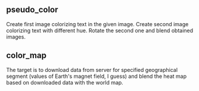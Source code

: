 ## pseudo_color

Create first image colorizing text in the given image. Create second image colorizing text with different hue.
Rotate the second one and blend obtained images.

## color_map

The target is to download data from server for specified geographical segment (values of Earth's magnet field, I guess)
and blend the heat map based on downloaded data with the world map.

